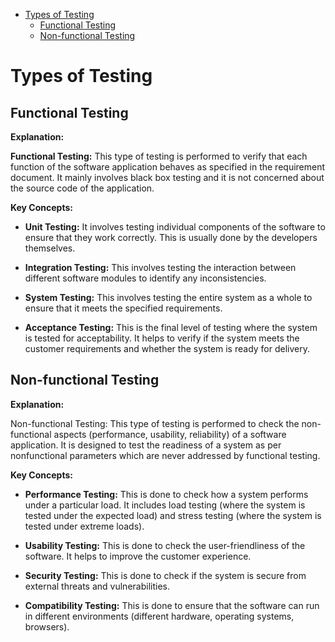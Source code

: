 - [Types of Testing](#types-of-testing)
  - [Functional Testing](#functional-testing)
  - [Non-functional Testing](#non-functional-testing)

# Types of Testing

## Functional Testing

**Explanation:**

**Functional Testing:** This type of testing is performed to verify that each function of the software application behaves as specified in the requirement document. It mainly involves black box testing and it is not concerned about the source code of the application.

**Key Concepts:**

- **Unit Testing:** It involves testing individual components of the software to ensure that they work correctly. This is usually done by the developers themselves.

- **Integration Testing:** This involves testing the interaction between different software modules to identify any inconsistencies.

- **System Testing:** This involves testing the entire system as a whole to ensure that it meets the specified requirements.

- **Acceptance Testing:** This is the final level of testing where the system is tested for acceptability. It helps to verify if the system meets the customer requirements and whether the system is ready for delivery.

## Non-functional Testing

**Explanation:**

Non-functional Testing: This type of testing is performed to check the non-functional aspects (performance, usability, reliability) of a software application. It is designed to test the readiness of a system as per nonfunctional parameters which are never addressed by functional testing.

**Key Concepts:**

- **Performance Testing:** This is done to check how a system performs under a particular load. It includes load testing (where the system is tested under the expected load) and stress testing (where the system is tested under extreme loads).

- **Usability Testing:** This is done to check the user-friendliness of the software. It helps to improve the customer experience.

- **Security Testing:** This is done to check if the system is secure from external threats and vulnerabilities.

- **Compatibility Testing:** This is done to ensure that the software can run in different environments (different hardware, operating systems, browsers).
